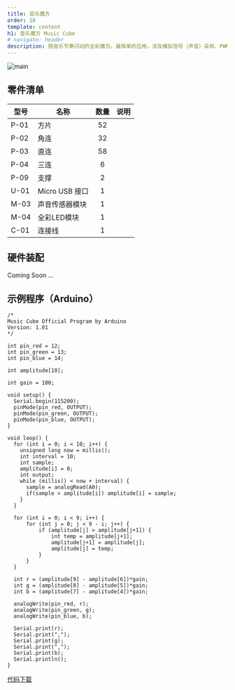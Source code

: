 ```yaml
---
title: 音乐魔方
order: 10
template: content
h1: 音乐魔方 Music Cube
# navigate: header
description: 随音乐节奏闪动的全彩魔方。最简单的应用，涉及模拟信号（声音）采样、PWM输出、RGB三原色、数组、排序算法等知识。
---
```

<!--pico-element centre-park-->

![main](%base_url%/images/main-music-cube.jpg)

<!--pico-element-end-->

<!--pico-element toc-->

## 零件清单

| 型号 | 名称            | 数量 | 说明           |
|------|----------------|:----:|----------------|
| P-01 | 方片           | 52    |               |
| P-02 | 角连           | 32    |               |
| P-03 | 直连           | 58    |               |
| P-04 | 三连           | 6     |               |
| P-09 | 支撑           | 2     |               |
| U-01 | Micro USB 接口 | 1     |               |
| M-03 | 声音传感器模块  | 1     |               |
| M-04 | 全彩LED模块    | 1     |               |
| C-01 | 连接线         | 1     |               |

## 硬件装配

Coming Soon ...

## 示例程序（Arduino）

```arduino
/*
Music Cube Official Program by Arduino
Version: 1.01
*/

int pin_red = 12;
int pin_green = 13;
int pin_blue = 14;

int amplitude[10];

int gain = 100;

void setup() {
  Serial.begin(115200);
  pinMode(pin_red, OUTPUT);
  pinMode(pin_green, OUTPUT);
  pinMode(pin_blue, OUTPUT);
}

void loop() {
  for (int i = 0; i < 10; i++) {
    unsigned long now = millis();
    int interval = 10;
    int sample;
    amplitude[i] = 0;
    int output;
    while (millis() < now + interval) {
      sample = analogRead(A0);
      if(sample > amplitude[i]) amplitude[i] = sample;
    }
  }

  for (int i = 0; i < 9; i++) {
      for (int j = 0; j < 9 - i; j++) {
          if (amplitude[j] > amplitude[j+1]) {
              int temp = amplitude[j+1];
              amplitude[j+1] = amplitude[j];
              amplitude[j] = temp;
          }
      }
  }

  int r = (amplitude[9] - amplitude[6])*gain;
  int g = (amplitude[8] - amplitude[5])*gain;
  int b = (amplitude[7] - amplitude[4])*gain;
  
  analogWrite(pin_red, r);
  analogWrite(pin_green, g);
  analogWrite(pin_blue, b);

  Serial.print(r);
  Serial.print(",");
  Serial.print(g);
  Serial.print(",");
  Serial.print(b);
  Serial.println();
}
```
[代码下载](code/music-cube.ino)

<!--pico-element-end-->